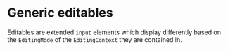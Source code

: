 # Generic editables

Editables are extended `input` elements which display differently based on the `EditingMode` of the `EditingContext` they are contained in.

